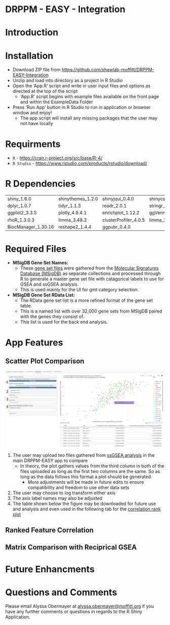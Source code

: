 # DRPPM - EASY - Integration

# Introduction



# Installation

* Download ZIP file from https://github.com/shawlab-moffitt/DRPPM-EASY-Integration
* Unzip and load into directory as a project in R Studio
* Open the ‘App.R’ script and write in user input files and options as directed at the top of the script
  * ‘App.R’ script begins with example files available on the front page and within the ExampleData Folder
* Press ‘Run App’ button in R Studio to run in application or browser window and enjoy!
  * The app script will install any missing packages that the user may not have locally


# Requirments

* `R` - https://cran.r-project.org/src/base/R-4/
* `R Studio` - https://www.rstudio.com/products/rstudio/download/

# R Dependencies

|  |  |  |  |  |
| --- | --- | --- | --- | --- |
| shiny_1.6.0 | shinythemes_1.2.0 | shinyjqui_0.4.0 | shinycssloaders_1.0.0 | stringi_1.7.6 |
| dplyr_1.0.7 | tidyr_1.1.3 | readr_2.0.1 | stringr_1.4.0 | DT_0.18 |
| ggplot2_3.3.5 | plotly_4.9.4.1 | enrichplot_1.12.2 | ggVennDiagram_1.2.0 | ggrepel_0.9.1 |
| rhoR_1.3.0.3 | limma_3.48.3 | clusterProfiler_4.0.5 | limma_3.48.3 | GSVA_1.40.1 |
| BiocManager_1.30.16 | reshape2_1.4.4 | ggpubr_0.4.0 |  |  |

# Required Files

* **MSigDB Gene Set Names:**
  * These [gene set files](https://github.com/shawlab-moffitt/DRPPM-EASY-Integration/tree/main/GeneSets) were gathered from the [Molecular Signatures Database (MSigDB)](http://www.gsea-msigdb.org/gsea/msigdb/index.jsp) as separate collections and processed through R to generate a master gene set file with catagorical labels to use for GSEA and ssGSEA analysis.
  * This is used mainly for the UI for gmt category selection.
* **MSigDB Gene Set RData List:**
  * The RData gene set list is a more refined format of the gene set table.
  * This is a named list with over 32,000 gene sets from MSigDB paired with the genes they consist of.
  * This list is used for the back end analysis.

# App Features

## Scatter Plot Comparison

![alt text](https://github.com/shawlab-moffitt/DRPPM-EASY-Integration/blob/main/App_Demo_Pictures/EASY_INT_Scatter.png?raw=true)

1. The user may upload teo files gathered from [ssGSEA analysis](https://github.com/shawlab-moffitt/DRPPM-EASY-ExprAnalysisShinY#singer-sample-gsea-box-plot) in the main DRPPM-EASY app to compare 
   * In theory, the plot gathers values from the third column in both of the files uploaded as long as the first two columns are the same. So as long as the data follows this format a plot should be generated.
     * More adjustments will be made in future edits to ensure compatibility and freedom to use other data sets
2. The user may choose to log transform either axis
3. The axis label names may also be adjusted
4. The table shown below the figure may be downloaded for future use and analysis and even used in the following tab for the [correlation rank plot]()



## Ranked Feature Correlation



## Matrix Comparison with Reciprical GSEA



# Future Enhancments



# Questions and Comments

Please email Alyssa Obermayer at alyssa.obermayer@moffitt.org if you have any further comments or questions in regards to the R Shiny Application.

